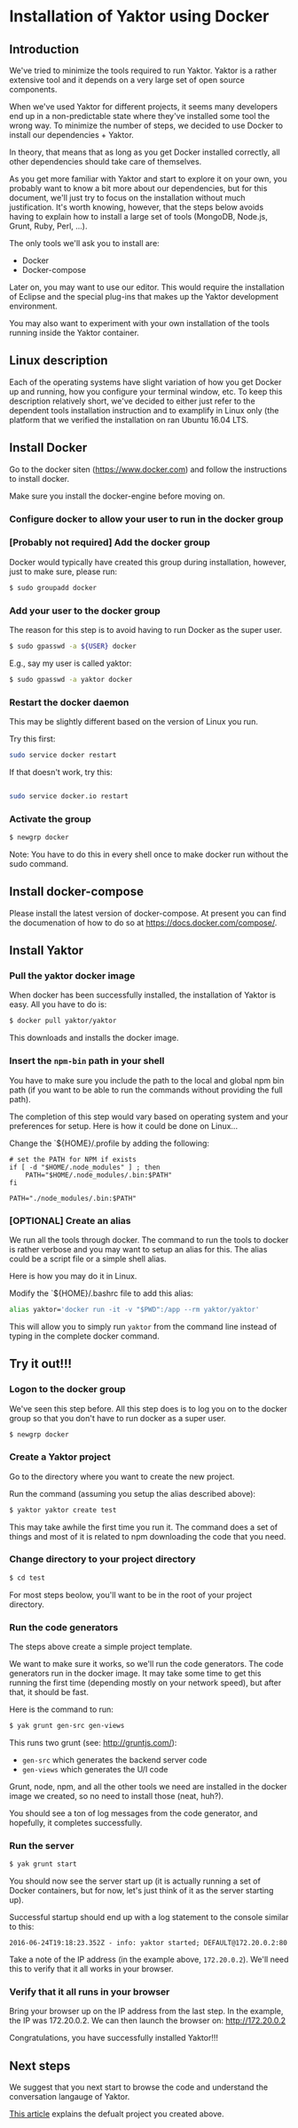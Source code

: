 # Installation of Yaktor using Docker

## Introduction

We've tried to minimize the tools required to run Yaktor. 
Yaktor is a rather extensive tool and it depends on a very large set of open source components.

When we've used Yaktor for different projects, it seems many developers end up in a non-predictable state where they've installed some tool the wrong way.
To minimize the number of steps, we decided to use Docker to install our dependencies + Yaktor.

In theory, that means that as long as you get Docker installed correctly, all other dependencies should take care of themselves. 

As you get more familiar with Yaktor and start to explore it on your own, you probably want to know a bit more about our dependencies, but for this document, we'll just try to focus on the installation without much justification.
It's worth knowing, however, that the steps below avoids having to explain how to install a large set of tools (MongoDB, Node.js, Grunt, Ruby, Perl, ...).

The only tools we'll ask you to install are:

- Docker
- Docker-compose

Later on, you may want to use our editor. 
This would require the installation of Eclipse and the special plug-ins that makes up the Yaktor development environment.

You may also want to experiment with your own installation of the tools running inside the Yaktor container.

## Linux description

Each of the operating systems have slight variation of how you get Docker up and running, how you configure your terminal window, etc. 
To keep this description relatively short, we've decided to either just refer to the dependent tools installation instruction and to examplify in Linux only (the platform that we verified the installation on ran Ubuntu 16.04 LTS.

## Install Docker

Go to the docker siten (https://www.docker.com) and follow the instructions to install docker.

Make sure you install the docker-engine before moving on. 

### Configure docker to allow your user to run in the docker group

### [Probably not required] Add the docker group

Docker would typically have created this group during installation, however, just to make sure, please run:

```bash
$ sudo groupadd docker
```

### Add your user to the docker group

The reason for this step is to avoid having to run Docker as the super user.

```bash
$ sudo gpasswd -a ${USER} docker
```

E.g., say my user is called yaktor:

```bash
$ sudo gpasswd -a yaktor docker
```

### Restart the docker daemon

This may be slightly different based on the version of Linux you run.

Try this first:

``` bash
sudo service docker restart
```

If that doesn't work, try this:

``` bash

sudo service docker.io restart
```

### Activate the group

```bash
$ newgrp docker
```

Note:
	You have to do this in every shell once to make docker run without the sudo command.

## Install docker-compose

Please install the latest version of docker-compose. 
At present you can find the documenation of how to do so at https://docs.docker.com/compose/.

## Install Yaktor

### Pull the yaktor docker image

When docker has been successfully installed, the installation of Yaktor is easy. 
All you have to do is:

```bash
$ docker pull yaktor/yaktor
```

This downloads and installs the docker image.

### Insert the `npm-bin` path in your shell

You have to make sure you include the path to the local and global npm bin path (if you want to be able to run the commands without providing the full path).

The completion of this step would vary based on operating system and your preferences for setup. 
Here is how it could be done on Linux...

Change the `${HOME}/.profile by adding the following:

```profile
# set the PATH for NPM if exists 
if [ -d "$HOME/.node_modules" ] ; then
    PATH="$HOME/.node_modules/.bin:$PATH"
fi

PATH="./node_modules/.bin:$PATH"
```

### [OPTIONAL] Create an alias

We run all the tools through docker. 
The command to run the tools to docker is rather verbose and you may want to setup an alias for this.
The alias could be a script file or a simple shell alias.

Here is how you may do it in Linux.

Modify the `${HOME}/.bashrc file to add this alias:

```bash
alias yaktor='docker run -it -v "$PWD":/app --rm yaktor/yaktor'
```

This will allow you to simply run `yaktor` from the command line instead of typing in the complete docker command.

## Try it out!!!

### Logon to the docker group

We've seen this step before. 
All this step does is to log you on to the docker group so that you don't have to run docker as a super user.

```bash
$ newgrp docker
```

### Create a Yaktor project

Go to the directory where you want to create the new project.

Run the command (assuming you setup the alias described above):

```bash
$ yaktor yaktor create test
```

This may take awhile the first time you run it. 
The command does a set of things and most of it is related to npm downloading the code that you need.

### Change directory to your project directory

```bash
$ cd test
```

For most steps beolow, you'll want to be in the root of your project directory.

### Run the code generators

The steps above create a simple project template.

We want to make sure it works, so we'll run the code generators.
The code generators run in the docker image.
It may take some time to get this running the first time (depending mostly on your network speed), but after that, it should be fast.

Here is the command to run:

```bash
$ yak grunt gen-src gen-views
```

This runs two grunt (see: http://gruntjs.com/):

- `gen-src` which generates the backend server code
- `gen-views` which generates the U/I code

Grunt, node, npm, and all the other tools we need are installed in the docker image we created, so no need to install those (neat, huh?).

You should see a ton of log messages from the code generator, and hopefully, it completes successfully.

### Run the server

```bash
$ yak grunt start
```

You should now see the server start up (it is actually running a set of Docker containers, but for now, let's just think of it as the server starting up).

Successful startup should end up with a log statement to the console similar to this:

```console
2016-06-24T19:18:23.352Z - info: yaktor started; DEFAULT@172.20.0.2:80
```

Take a note of the IP address (in the example above, `172.20.0.2`). We'll need this to verify that it all works in your browser.

### Verify that it all runs in your browser

Bring your browser up on the IP address from the last step. 
In the example, the IP was 172.20.0.2. 
We can then launch the browser on: 
http://172.20.0.2

Congratulations, you  have successfully installed Yaktor!!!

## Next steps

We suggest that you next start to browse the code and understand the conversation langauge of Yaktor.

[This article](YaktorInitialTemplate.md) explains the defualt project you created above.



